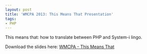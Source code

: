 ```yaml
---
layout: post
title: 'WMCPA 2013: This Means That Presentation'
tags:
- PHP
---
```

This means that: how to translate between PHP and System-i lingo.

Download the slides here: [WMCPA - This Means That](/uploads/2013/WMCPA-This-means-That.pdf)
